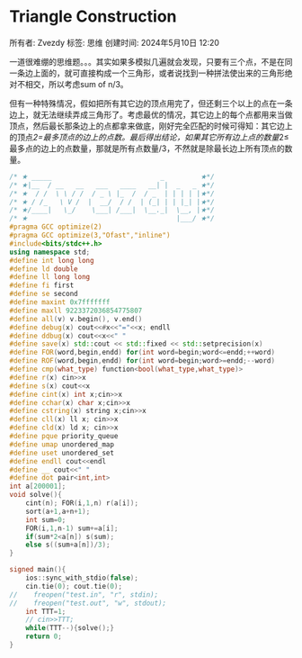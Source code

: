 # Triangle Construction

所有者: Zvezdy
标签: 思维
创建时间: 2024年5月10日 12:20

一道很难绷的思维题。。。其实如果多模拟几遍就会发现，只要有三个点，不是在同一条边上面的，就可直接构成一个三角形，或者说找到一种拼法使出来的三角形绝对不相交，所以考虑sum of n/3。

但有一种特殊情况，假如把所有其它边的顶点用完了，但还剩三个以上的点在一条边上，就无法继续弄成三角形了。考虑最优的情况，其它边上的每个点都用来当做顶点，然后最长那条边上的点都拿来做底，刚好完全匹配的时候可得知：其它边上的顶点*2=最多顶点的边上的点数。最后得出结论，如果其它所有边上点的数量*2≤最多点的边上的点数量，那就是所有点数量/3，不然就是除最长边上所有顶点的数量。

```cpp
/* ★ _____                           _         ★*/
/* ★|__  / __   __   ___   ____   __| |  _   _ ★*/
/* ★  / /  \ \ / /  / _ \ |_  /  / _  | | | | |★*/
/* ★ / /_   \ V /  |  __/  / /  | (_| | | |_| |★*/
/* ★/____|   \_/    \___| /___|  \__._|  \__, |★*/
/* ★                                     |___/ ★*/
#pragma GCC optimize(2)
#pragma GCC optimize(3,"Ofast","inline")
#include<bits/stdc++.h>
using namespace std;
#define int long long
#define ld double
#define ll long long
#define fi first
#define se second
#define maxint 0x7fffffff
#define maxll 9223372036854775807
#define all(v) v.begin(), v.end()
#define debug(x) cout<<#x<<"="<<x; endll
#define ddbug(x) cout<<x<<" "
#define save(x) std::cout << std::fixed << std::setprecision(x)
#define FOR(word,begin,endd) for(int word=begin;word<=endd;++word)
#define ROF(word,begin,endd) for(int word=begin;word>=endd;--word)
#define cmp(what_type) function<bool(what_type,what_type)>
#define r(x) cin>>x
#define s(x) cout<<x
#define cint(x) int x;cin>>x
#define cchar(x) char x;cin>>x
#define cstring(x) string x;cin>>x
#define cll(x) ll x; cin>>x
#define cld(x) ld x; cin>>x
#define pque priority_queue
#define umap unordered_map 
#define uset unordered_set
#define endll cout<<endl
#define __ cout<<" "
#define dot pair<int,int>
int a[200001];
void solve(){
    cint(n); FOR(i,1,n) r(a[i]);
    sort(a+1,a+n+1);
    int sum=0;
    FOR(i,1,n-1) sum+=a[i];
    if(sum*2<a[n]) s(sum);
    else s((sum+a[n])/3);
}

signed main(){
    ios::sync_with_stdio(false);
    cin.tie(0); cout.tie(0);
//    freopen("test.in", "r", stdin);
//    freopen("test.out", "w", stdout);
    int TTT=1; 
    // cin>>TTT;
    while(TTT--){solve();}
    return 0;
}

```